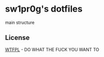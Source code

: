 # sw1pr0g's dotfiles

main structure

## License

[WTFPL](http://www.wtfpl.net) - DO WHAT THE FUCK YOU WANT TO
